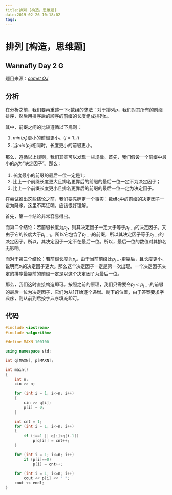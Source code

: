 ```yaml
---
title:排列 [构造，思维题]
date:2019-02-26 10:18:02
tags:
---
```


# 排列 [构造，思维题]

## Wannafly Day 2 G

<!--more-->

题目来源：[_comet OJ_](https://zhixincode.com/contest/14/problem/G)

## 分析

在分析之前，我们要再重述一下`q`数组的求法：对于排列$p$，我们对其所有的前缀排序，然后用排序后的顺序的前缀的长度组成排列$p$。

其中，前缀之间的比较遵循以下规则：
1. $min(p_j)$更小的前缀更小。$(j = 1..i)$
2. 当$min(p_j)$相同时，长度更小的前缀更小。

那么，遵循以上规则，我们其实可以发现一些规律。首先，我们假设一个前缀中最小的$p_j$为“决定因子”。那么：
1. 长度最小的前缀的最后一位一定是$1$；
2. 比上一个前缀长度更大且排名更靠后的前缀的最后一位一定不为决定因子；
3. 比上一个前缀长度更小且排名更靠后的前缀的最后一位一定为决定因子。

在尝试推出这些结论之前，我们要先确定一个事实：数组`q`中的前缀的决定因子一定为降序。这里不再证明，应该很好理解。

首先，第一个结论非常容易得出。

而第二个结论：若前缀长度为$p_j$，则其决定因子一定大于等于$p_{j-1}$的决定因子。又由于它的长度大于$p_{j-1}$，所以它包含了$p_{j-1}$的前缀，所以其决定因子等于$p_{j-1}$的决定因子。所以，其决定因子一定不在最后一位。所以，最后一位的数值对其排名无影响。

而对于第三个结论：若前缀长度为$p_j$。由于当前前缀比$p_{j-1}$更靠后，且长度更小，说明而$p_j$的决定因子更大。那么这个决定因子一定是第一次出现。一个决定因子决定的排序最靠前的前缀一定是以这个决定因子为最后一位。

那么，我们这时直接构造即可。按照之前的原理，我们只需要令$p_j < p_{j-1}$的前缀的最后一位为决定因子，它们为从1开始逐个递增。剩下的位置，由于答案要求字典序，则从前到后按字典序填充即可。

## 代码

```C++
#include <iostream>
#include <algorithm>

#define MAXN 100100

using namespace std;

int q[MAXN], p[MAXN];

int main()
{
    int n;
    cin >> n;

    for (int i = 1; i<=n; i++)
    {
        cin >> q[i];
        p[i] = 0;
    }

    int cnt = 1;
    for (int i = 1; i<=n; i++)
    {
        if (i==1 || q[i]<q[i-1])
            p[q[i]] = cnt++; 
    }

    for (int i = 1; i<=n; i++)
        if (p[i]==0)
            p[i] = cnt++;

    for (int i = 1; i<=n; i++)
        cout << p[i] << " ";
    cout << endl;
}
```
